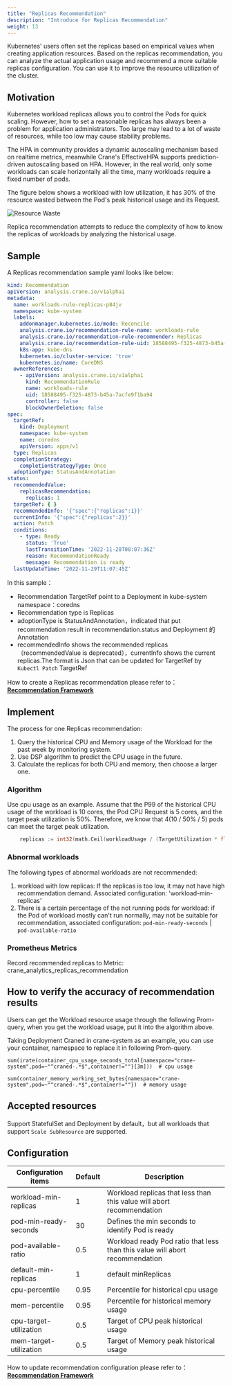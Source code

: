 ```yaml
---
title: "Replicas Recommendation"
description: "Introduce for Replicas Recommendation"
weight: 13
---
```


Kubernetes' users often set the replicas based on empirical values when creating application resources. Based on the replicas recommendation, you can analyze the actual application usage and recommend a more suitable replicas configuration. You can use it to improve the resource utilization of the cluster.

## Motivation

Kubernetes workload replicas allows you to control the Pods for quick scaling. However, how to set a reasonable replicas has always been a problem for application administrators. Too large may lead to a lot of waste of resources, while too low may cause stability problems.

The HPA in community provides a dynamic autoscaling mechanism based on realtime metrics, meanwhile Crane's EffectiveHPA supports prediction-driven autoscaling based on HPA. However, in the real world, only some workloads can scale horizontally all the time, many workloads require a fixed number of pods.

The figure below shows a workload with low utilization, it has 30% of the resource wasted between the Pod's peak historical usage and its Request.

![Resource Waste](/images/resource-waste.jpg)

Replica recommendation attempts to reduce the complexity of how to know the replicas of workloads by analyzing the historical usage.

## Sample

A Replicas recommendation sample yaml looks like below:

```yaml
kind: Recommendation
apiVersion: analysis.crane.io/v1alpha1
metadata:
  name: workloads-rule-replicas-p84jv
  namespace: kube-system
  labels:
    addonmanager.kubernetes.io/mode: Reconcile
    analysis.crane.io/recommendation-rule-name: workloads-rule
    analysis.crane.io/recommendation-rule-recommender: Replicas
    analysis.crane.io/recommendation-rule-uid: 18588495-f325-4873-b45a-7acfe9f1ba94
    k8s-app: kube-dns
    kubernetes.io/cluster-service: 'true'
    kubernetes.io/name: CoreDNS
  ownerReferences:
    - apiVersion: analysis.crane.io/v1alpha1
      kind: RecommendationRule
      name: workloads-rule
      uid: 18588495-f325-4873-b45a-7acfe9f1ba94
      controller: false
      blockOwnerDeletion: false
spec:
  targetRef:
    kind: Deployment
    namespace: kube-system
    name: coredns
    apiVersion: apps/v1
  type: Replicas
  completionStrategy:
    completionStrategyType: Once
  adoptionType: StatusAndAnnotation
status:
  recommendedValue:
    replicasRecommendation:
      replicas: 1
  targetRef: { }
  recommendedInfo: '{"spec":{"replicas":1}}'
  currentInfo: '{"spec":{"replicas":2}}'
  action: Patch
  conditions:
    - type: Ready
      status: 'True'
      lastTransitionTime: '2022-11-28T08:07:36Z'
      reason: RecommendationReady
      message: Recommendation is ready
  lastUpdateTime: '2022-11-29T11:07:45Z'
```

In this sample：

- Recommendation TargetRef point to a Deployment in kube-system namespace：coredns
- Recommendation type is Replicas
- adoptionType is StatusAndAnnotation，indicated that put recommendation result in recommendation.status and Deployment 的 Annotation
- recommendedInfo shows the recommended replicas（recommendedValue is deprecated），currentInfo shows the current replicas.The format is Json that can be updated for TargetRef by `Kubectl Patch`
  TargetRef

How to create a Replicas recommendation please refer to：[**Recommendation Framework**](/docs/tutorials/recommendation/recommendation-framework)

## Implement

The process for one Replicas recommendation:

1. Query the historical CPU and Memory usage of the Workload for the past week by monitoring system.
2. Use DSP algorithm to predict the CPU usage in the future.
3. Calculate the replicas for both CPU and memory, then choose a larger one.

### Algorithm 

Use cpu usage as an example. Assume that the P99 of the historical CPU usage of the workload is 10 cores, the Pod CPU Request is 5 cores, and the target peak utilization is 50%. Therefore, we know that 4(10 / 50% / 5) pods can meet the target peak utilization.

```go
    replicas := int32(math.Ceil(workloadUsage / (TargetUtilization * float64(requestTotal))))
```

### Abnormal workloads

The following types of abnormal workloads are not recommended:

1. workload with low replicas: If the replicas is too low, it may not have high recommendation demand. Associated configuration: 'workload-min-replicas'
2. There is a certain percentage of the not running pods for workload: if the Pod of workload mostly can't run normally, may not be suitable for recommendation, associated configuration: `pod-min-ready-seconds` | `pod-available-ratio`

### Prometheus Metrics

Record recommended replicas to Metric: crane_analytics_replicas_recommendation

## How to verify the accuracy of recommendation results

Users can get the Workload resource usage through the following Prom-query, when you get the workload usage, put it into the algorithm above.

Taking Deployment Craned in crane-system as an example, you can use your container, namespace to replace it in following Prom-query.

```shell
sum(irate(container_cpu_usage_seconds_total{namespace="crane-system",pod=~"^craned-.*$",container!=""}[3m]))  # cpu usage
```

```shell
sum(container_memory_working_set_bytes{namespace="crane-system",pod=~"^craned-.*$",container!=""})  # memory usage
```

## Accepted resources

Support StatefulSet and Deployment by default，but all workloads that support `Scale SubResource` are supported.

## Configuration

| Configuration items    | Default | Description                                                            |
|------------------------|---------|------------------------------------------------------------------------|
| workload-min-replicas  | 1       | Workload replicas that less than this value will abort recommendation       |
| pod-min-ready-seconds  | 30      | Defines the min seconds to identify Pod is ready                       |
| pod-available-ratio    | 0.5     | Workload ready Pod ratio that less than this value will abort recommendation |
| default-min-replicas   | 1       | default minReplicas                                                    |
| cpu-percentile         | 0.95 | Percentile for historical cpu usage                                    |
| mem-percentile         | 0.95 | Percentile for historical memory usage                                 |
| cpu-target-utilization | 0.5  | Target of CPU peak historical usage                                    |
| mem-target-utilization | 0.5  | Target of Memory peak historical usage                                 |

How to update recommendation configuration please refer to：[**Recommendation Framework**](/docs/tutorials/recommendation/recommendation-framework)
